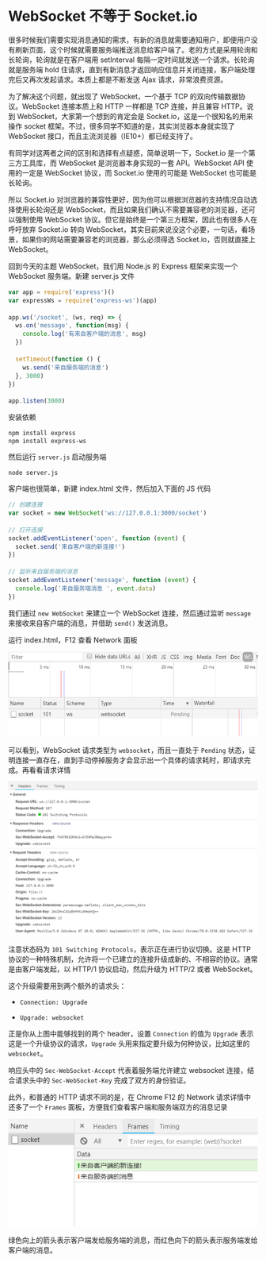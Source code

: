 # WebSocket 不等于 Socket.io

很多时候我们需要实现消息通知的需求，有新的消息就需要通知用户，即便用户没有刷新页面，这个时候就需要服务端推送消息给客户端了。老的方式是采用轮询和长轮询，轮询就是在客户端用 setInterval 每隔一定时间就发送一个请求。长轮询就是服务端 hold 住请求，直到有新消息才返回响应信息并关闭连接，客户端处理完后又再次发起请求。本质上都是不断发送 Ajax 请求，非常浪费资源。

为了解决这个问题，就出现了 WebSocket，一个基于 TCP 的双向传输数据协议。WebSocket 连接本质上和 HTTP 一样都是 TCP 连接，并且兼容 HTTP。说到 WebSocket，大家第一个想到的肯定会是 Socket.io，这是一个很知名的用来操作 socket 框架。不过，很多同学不知道的是，其实浏览器本身就实现了 WebSocket 接口，而且主流浏览器（IE10+）都已经支持了。

有同学对这两者之间的区别和选择有点疑惑，简单说明一下，Socket.io 是一个第三方工具库，而 WebSocket 是浏览器本身实现的一套 API。WebSocket API 使用的一定是 WebSocket 协议，而 Socket.io 使用的可能是 WebSocket 也可能是长轮询。

所以 Socket.io 对浏览器的兼容性更好，因为他可以根据浏览器的支持情况自动选择使用长轮询还是 WebSocket，而且如果我们确认不需要兼容老的浏览器，还可以强制使用 WebSocket 协议。但它是始终是一个第三方框架，因此也有很多人在呼吁放弃 Socket.io 转向 WebSocket，其实目前来说没这个必要，一句话，看场景，如果你的网站需要兼容老的浏览器，那么必须得选 Socket.io，否则就直接上 WebSocket。

回到今天的主题 WebSocket，我们用 Node.js 的 Express 框架来实现一个 WebSocket 服务端。新建 server.js 文件

```js
var app = require('express')()
var expressWs = require('express-ws')(app)

app.ws('/socket', (ws, req) => {
  ws.on('message', function(msg) {
    console.log('有来自客户端的消息', msg)
  })

  setTimeout(function () {
    ws.send('来自服务端的消息')
  }, 3000)
})

app.listen(3000)
```

安装依赖

```npm
npm install express
npm install express-ws
```

然后运行 `server.js` 启动服务端

```node
node server.js
```

客户端也很简单，新建 index.html 文件，然后加入下面的 JS 代码

```js
// 创建连接
var socket = new WebSocket('ws://127.0.0.1:3000/socket')

// 打开连接
socket.addEventListener('open', function (event) {
  socket.send('来自客户端的新连接!')
})

// 监听来自服务端的消息
socket.addEventListener('message', function (event) {
  console.log('来自服务端消息 ', event.data)
})
```

我们通过 `new WebSocket` 来建立一个 WebSocket 连接，然后通过监听 `message` 来接收来自客户端的消息，并借助 `send()` 发送消息。

运行 index.html，F12 查看 Network 面板

![1543420002651-4263.png](./1543420002651-4263.png)

可以看到，WebSocket 请求类型为 `websocket`，而且一直处于 `Pending` 状态，证明连接一直存在，直到手动停掉服务才会显示出一个具体的请求耗时，即请求完成。再看看请求详情

![1543420174175-1735.png](./1543420174175-1735.png)

注意状态码为 `101 Switching Protocols`，表示正在进行协议切换。这是 HTTP 协议的一种特殊机制，允许将一个已建立的连接升级成新的、不相容的协议。通常是由客户端发起，以 HTTP/1 协议启动，然后升级为 HTTP/2 或者 WebSocket。

这个升级需要用到两个额外的请求头：

* `Connection: Upgrade`

* `Upgrade: websocket`

正是你从上图中能够找到的两个 header，设置 `Connection` 的值为 `Upgrade` 表示这是一个升级协议的请求，`Upgrade` 头用来指定要升级为何种协议，比如这里的 `websocket`。

响应头中的 `Sec-WebSocket-Accept` 代表着服务端允许建立 websocket 连接，结合请求头中的 `Sec-WebSocket-Key` 完成了双方的身份验证。

此外，和普通的 HTTP 请求不同的是，在 Chrome F12 的 Network 请求详情中还多了一个 `Frames` 面板，方便我们查看客户端和服务端双方的消息记录

![1543421199014-8941.png](./1543421199014-8941.png)

绿色向上的箭头表示客户端发给服务端的消息，而红色向下的箭头表示服务端发给客户端的消息。